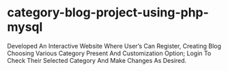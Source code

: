 # category-blog-project-using-php-mysql
Developed An Interactive Website Where User’s Can Register, Creating Blog                Choosing Various Category Present And Customization Option; Login To Check Their                Selected Category And Make Changes As Desired.
